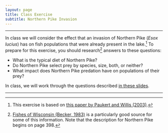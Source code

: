 ```yaml
---
layout: page
title: Class Exercise
subtitle: Northern Pike Invasion
---
```


----

In class we will consider the effect that an invasion of Northern Pike (*Esox lucius*) has on fish populations that were already present in the lake.[^1] To prepare for this exercise, you should research[^2] answers to these questions:

* What is the typical diet of Northern Pike?
* Do Northern Pike select prey by species, size, both, or neither?
* What impact does Northern Pike predation have on populations of their prey?

In class, we will work through the questions described [in these slides](NOPInvasion_Student.pptx).

----
[^1]: This exercise is based on [this paper by Paukert and Willis (2003)](PaukertWillis_2003.pdf).
[^2]: [Fishes of Wisconsin (Becker, 1983)](http://digicoll.library.wisc.edu/cgi-bin/EcoNatRes/EcoNatRes-idx?type=header&id=EcoNatRes.FishesWI&isize=M) is a particularly good source for some of this information.  Note that the description for Northern Pike begins on page 398.
